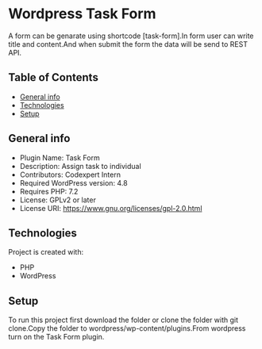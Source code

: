 # Wordpress Task Form 

A form can be genarate using shortcode [task-form].In form user can write title and content.And when submit the form the data will be send to REST API.

## Table of Contents

-   [General info](#general-info)
-   [Technologies](#technologies)
-   [Setup](#setup)

## General info

-   Plugin Name: Task Form
-   Description: Assign task to individual
-   Contributors: Codexpert Intern
-   Required WordPress version: 4.8
-   Requires PHP: 7.2
-   License: GPLv2 or later
-   License URI: https://www.gnu.org/licenses/gpl-2.0.html

## Technologies

Project is created with:

-   PHP
-   WordPress

## Setup

To run this project first download the folder or clone the folder with git clone.Copy the folder to wordpress/wp-content/plugins.From wordpress turn on the Task Form plugin.
